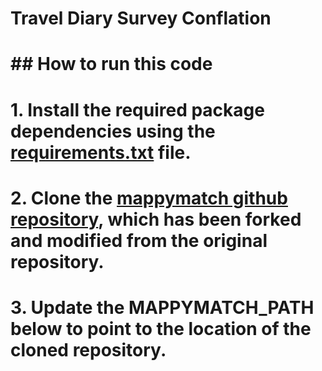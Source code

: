 # Travel Diary Survey Conflation

# ## How to run this code

# 1. Install the required package dependencies using the [requirements.txt](requirements/requirements.txt) file.
# 2. Clone the [mappymatch github repository](https://github.com/BayAreaMetro/mappymatch), which has been forked and modified from the original repository.
# 3. Update the MAPPYMATCH_PATH below to point to the location of the cloned repository.